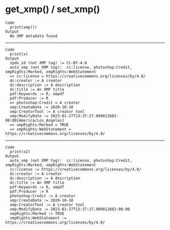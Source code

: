 # get_xmp() / set_xmp()

    Code
      print(xmp())
    Output
      No XMP metadata found

---

    Code
      print(x)
    Output
      spdx_id (not XMP tag) := CC-BY-4.0
      auto_xmp (not XMP tag):  cc:license, photoshop:Credit, xmpRights:Marked, xmpRights:WebStatement
      => cc:license = https://creativecommons.org/licenses/by/4.0/
      dc:creator := A creator
      dc:description := A description
      dc:title := An XMP title
      pdf:Keywords := R, xmpdf
      pdf:Producer := R
      => photoshop:Credit = A creator
      xmp:CreateDate := 2020-10-10
      xmp:CreatorTool := A creator tool
      xmp:ModifyDate := 2023-01-27T13:37:27.909812682-08:00[America/Los_Angeles]
      => xmpRights:Marked = TRUE
      => xmpRights:WebStatement = https://creativecommons.org/licenses/by/4.0/

---

    Code
      print(x2)
    Output
      auto_xmp (not XMP tag):  cc:license, photoshop:Credit, xmpRights:Marked, xmpRights:WebStatement
      cc:license := https://creativecommons.org/licenses/by/4.0/
      dc:creator := A creator
      dc:description := A description
      dc:title := An XMP title
      pdf:Keywords := R, xmpdf
      pdf:Producer := R
      photoshop:Credit := A creator
      xmp:CreateDate := 2020-10-10
      xmp:CreatorTool := A creator tool
      xmp:ModifyDate := 2023-01-27T13:37:27.909812682-08:00
      xmpRights:Marked := TRUE
      xmpRights:WebStatement := https://creativecommons.org/licenses/by/4.0/

